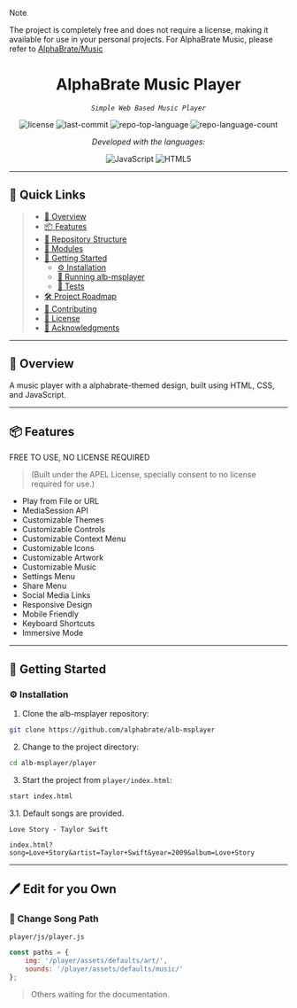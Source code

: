 > [!NOTE]  
> The project is completely free and does not require a license, making it available for use in your personal projects. For AlphaBrate Music, please refer to [AlphaBrate/Music](https://github.com/alphabrate/music)

<p align="center">
    <h1 align="center">AlphaBrate Music Player</h1>
</p>
<p align="center">
    <em><code>Simple Web Based Music Player</code></em>
</p>
<p align="center">
	<img src="https://img.shields.io/github/license/alphabrate/alb-msplayer?style=flat&color=0080ff" alt="license">
	<img src="https://img.shields.io/github/last-commit/alphabrate/alb-msplayer?style=flat&logo=git&logoColor=white&color=0080ff" alt="last-commit">
	<img src="https://img.shields.io/github/languages/top/alphabrate/alb-msplayer?style=flat&color=0080ff" alt="repo-top-language">
	<img src="https://img.shields.io/github/languages/count/alphabrate/alb-msplayer?style=flat&color=0080ff" alt="repo-language-count">
<p>
<p align="center">
		<em>Developed with the languages:</em>
</p>
<p align="center">
	<img src="https://img.shields.io/badge/JavaScript-F7DF1E.svg?style=flat&logo=JavaScript&logoColor=black" alt="JavaScript">
	<img src="https://img.shields.io/badge/HTML5-E34F26.svg?style=flat&logo=HTML5&logoColor=white" alt="HTML5">
</p>
<hr>

## 🔗 Quick Links

> - [📍 Overview](#-overview)
> - [📦 Features](#-features)
> - [📂 Repository Structure](#-repository-structure)
> - [🧩 Modules](#-modules)
> - [🚀 Getting Started](#-getting-started)
>   - [⚙️ Installation](#️-installation)
>   - [🤖 Running alb-msplayer](#-running-alb-msplayer)
>   - [🧪 Tests](#-tests)
> - [🛠 Project Roadmap](#-project-roadmap)
> - [🤝 Contributing](#-contributing)
> - [📄 License](#-license)
> - [👏 Acknowledgments](#-acknowledgments)

---

## 📍 Overview

A music player with a alphabrate-themed design, built using HTML, CSS, and JavaScript.

---

## 📦 Features

FREE TO USE, NO LICENSE REQUIRED
> (Built under the APEL License, specially consent to no license required for use.)

- Play from File or URL
- MediaSession API
- Customizable Themes
- Customizable Controls
- Customizable Context Menu
- Customizable Icons
- Customizable Artwork
- Customizable Music
- Settings Menu
- Share Menu
- Social Media Links
- Responsive Design
- Mobile Friendly
- Keyboard Shortcuts
- Immersive Mode

---

## 🚀 Getting Started

### ⚙️ Installation

1. Clone the alb-msplayer repository:

```sh
git clone https://github.com/alphabrate/alb-msplayer
```

2. Change to the project directory:

```sh
cd alb-msplayer/player
```

3. Start the project from `player/index.html`:

```sh
start index.html
```

3.1. Default songs are provided.

`Love Story - Taylor Swift`

```url
index.html?song=Love+Story&artist=Taylor+Swift&year=2009&album=Love+Story
```

---

## 🖊️ Edit for you Own

### 📂 Change Song Path

`player/js/player.js`

```js
const paths = {
    img: '/player/assets/defaults/art/',
    sounds: '/player/assets/defaults/music/'
};
```

> Others waiting for the documentation.
